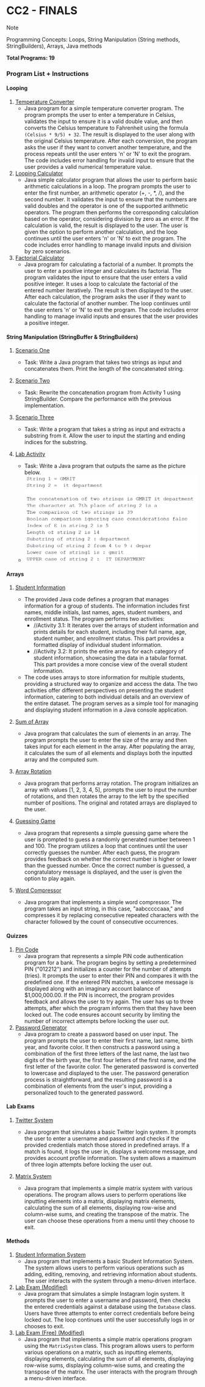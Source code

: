 # CC2 - FINALS

> [!NOTE]
> Programming Concepts: Loops, String Manipulation (String methods, StringBuilders), Arrays, Java methods
>
> **Total Programs: 19**

### Program List + Instructions

#### Looping

1. [Temperature Converter](https://github.com/sudo-paoo/mga-pakyu/blob/736389f8aa89b2706531ecec7cf55b527de9b8ba/CC2_ComProg1/CC2_Finals/Looping/TemperatureConverter.java)
   - Java program for a simple temperature converter program. The program prompts the user to enter a temperature in Celsius, validates the input to ensure it is a valid double value, and then converts the Celsius temperature to Fahrenheit using the formula `(Celsius * 9/5) + 32`. The result is displayed to the user along with the original Celsius temperature. After each conversion, the program asks the user if they want to convert another temperature, and the process repeats until the user enters 'n' or 'N' to exit the program. The code includes error handling for invalid input to ensure that the user provides a valid numerical temperature value.
2. [Looping Calculator](https://github.com/sudo-paoo/mga-pakyu/blob/736389f8aa89b2706531ecec7cf55b527de9b8ba/CC2_ComProg1/CC2_Finals/Looping/LoopCalculator.java)
   - Java simple calculator program that allows the user to perform basic arithmetic calculations in a loop. The program prompts the user to enter the first number, an arithmetic operator (+, -, \*, /), and the second number. It validates the input to ensure that the numbers are valid doubles and the operator is one of the supported arithmetic operators. The program then performs the corresponding calculation based on the operator, considering division by zero as an error. If the calculation is valid, the result is displayed to the user. The user is given the option to perform another calculation, and the loop continues until the user enters 'n' or 'N' to exit the program. The code includes error handling to manage invalid inputs and division by zero scenarios.
3. [Factorial Calculator](https://github.com/sudo-paoo/mga-pakyu/blob/736389f8aa89b2706531ecec7cf55b527de9b8ba/CC2_ComProg1/CC2_Finals/Looping/Factorial.java)
   - Java program for calculating a factorial of a number. It prompts the user to enter a positive integer and calculates its factorial. The program validates the input to ensure that the user enters a valid positive integer. It uses a loop to calculate the factorial of the entered number iteratively. The result is then displayed to the user. After each calculation, the program asks the user if they want to calculate the factorial of another number. The loop continues until the user enters 'n' or 'N' to exit the program. The code includes error handling to manage invalid inputs and ensures that the user provides a positive integer.

#### String Manipulation (StringBuffer & StringBuilders)

1. [Scenario One](https://github.com/sudo-paoo/mga-pakyu/blob/736389f8aa89b2706531ecec7cf55b527de9b8ba/CC2_ComProg1/CC2_Finals/StringBuilders%20%26%20StringBuffer/ScenarioOne.java)

   - Task: Write a Java program that takes two strings as input and concatenates them. Print the length of the concatenated string.

2. [Scenario Two](https://github.com/sudo-paoo/mga-pakyu/blob/736389f8aa89b2706531ecec7cf55b527de9b8ba/CC2_ComProg1/CC2_Finals/StringBuilders%20%26%20StringBuffer/ScenarioTwo.java)

   - Task: Rewrite the concatenation program from Activity 1 using StringBuilder. Compare the performance with the previous implementation.

3. [Scenario Three](https://github.com/sudo-paoo/mga-pakyu/blob/736389f8aa89b2706531ecec7cf55b527de9b8ba/CC2_ComProg1/CC2_Finals/StringBuilders%20%26%20StringBuffer/ScenarioThree.java)

   - Task: Write a program that takes a string as input and extracts a substring from it. Allow the user to input the starting and ending indices for the substring.

4. [Lab Activity](https://github.com/sudo-paoo/mga-pakyu/blob/736389f8aa89b2706531ecec7cf55b527de9b8ba/CC2_ComProg1/CC2_Finals/StringBuilders%20%26%20StringBuffer/LabActivty.java)
   - Task: Write a Java program that outputs the same as the picture below.
   - ![lab activity](https://github.com/sudo-paoo/mga-pakyu/blob/736389f8aa89b2706531ecec7cf55b527de9b8ba/CC2_ComProg1/CC2_Finals/StringBuilders%20%26%20StringBuffer/images/lab%20activity.png)

#### Arrays

1. [Student Information](https://github.com/sudo-paoo/mga-pakyu/blob/736389f8aa89b2706531ecec7cf55b527de9b8ba/CC2_ComProg1/CC2_Finals/Arrays/StudentInformation.java)

   - The provided Java code defines a program that manages information for a group of students. The information includes first names, middle initials, last names, ages, student numbers, and enrollment status. The program performs two activities:
     - //Activity 3.1: It iterates over the arrays of student information and prints details for each student, including their full name, age, student number, and enrollment status. This part provides a formatted display of individual student information.
     - //Activity 3.2: It prints the entire arrays for each category of student information, showcasing the data in a tabular format. This part provides a more concise view of the overall student information.
   - The code uses arrays to store information for multiple students, providing a structured way to organize and access the data. The two activities offer different perspectives on presenting the student information, catering to both individual details and an overview of the entire dataset. The program serves as a simple tool for managing and displaying student information in a Java console application.

2. [Sum of Array](https://github.com/sudo-paoo/mga-pakyu/blob/736389f8aa89b2706531ecec7cf55b527de9b8ba/CC2_ComProg1/CC2_Finals/Arrays/Problem%20Sets/SumOfArray.java)

   - Java program that calculates the sum of elements in an array. The program prompts the user to enter the size of the array and then takes input for each element in the array. After populating the array, it calculates the sum of all elements and displays both the inputted array and the computed sum.

3. [Array Rotation](https://github.com/sudo-paoo/mga-pakyu/blob/736389f8aa89b2706531ecec7cf55b527de9b8ba/CC2_ComProg1/CC2_Finals/Arrays/Problem%20Sets/ArrayRotation.java)

   - Java program that performs array rotation. The program initializes an array with values [1, 2, 3, 4, 5], prompts the user to input the number of rotations, and then rotates the array to the left by the specified number of positions. The original and rotated arrays are displayed to the user.

4. [Guessing Game](https://github.com/sudo-paoo/mga-pakyu/blob/736389f8aa89b2706531ecec7cf55b527de9b8ba/CC2_ComProg1/CC2_Finals/Arrays/Problem%20Sets/GuessingGame.java)

   - Java program that represents a simple guessing game where the user is prompted to guess a randomly generated number between 1 and 100. The program utilizes a loop that continues until the user correctly guesses the number. After each guess, the program provides feedback on whether the correct number is higher or lower than the guessed number. Once the correct number is guessed, a congratulatory message is displayed, and the user is given the option to play again.

5. [Word Compressor](https://github.com/sudo-paoo/mga-pakyu/blob/736389f8aa89b2706531ecec7cf55b527de9b8ba/CC2_ComProg1/CC2_Finals/Arrays/Problem%20Sets/WordCompressor.java)
   - Java program that implements a simple word compressor. The program takes an input string, in this case, "aabcccccaaa," and compresses it by replacing consecutive repeated characters with the character followed by the count of consecutive occurrences.

#### Quizzes

1. [Pin Code](https://github.com/sudo-paoo/mga-pakyu/blob/736389f8aa89b2706531ecec7cf55b527de9b8ba/CC2_ComProg1/CC2_Finals/Quizzes/PinCode.java)
   - Java program that represents a simple PIN code authentication program for a bank. The program begins by setting a predetermined PIN ("012212") and initializes a counter for the number of attempts (tries). It prompts the user to enter their PIN and compares it with the predefined one. If the entered PIN matches, a welcome message is displayed along with an imaginary account balance of $1,000,000.00. If the PIN is incorrect, the program provides feedback and allows the user to try again. The user has up to three attempts, after which the program informs them that they have been locked out. The code ensures account security by limiting the number of incorrect attempts before locking the user out.
2. [Password Generator](https://github.com/sudo-paoo/mga-pakyu/blob/736389f8aa89b2706531ecec7cf55b527de9b8ba/CC2_ComProg1/CC2_Finals/Quizzes/PasswordGenerator.java)
   - Java program to create a password based on user input. The program prompts the user to enter their first name, last name, birth year, and favorite color. It then constructs a password using a combination of the first three letters of the last name, the last two digits of the birth year, the first four letters of the first name, and the first letter of the favorite color. The generated password is converted to lowercase and displayed to the user. The password generation process is straightforward, and the resulting password is a combination of elements from the user's input, providing a personalized touch to the generated password.

#### Lab Exams

1. [Twitter System](https://github.com/sudo-paoo/mga-pakyu/blob/736389f8aa89b2706531ecec7cf55b527de9b8ba/CC2_ComProg1/CC2_Finals/Lab%20Exam/Twitter.java)

   - Java program that simulates a basic Twitter login system. It prompts the user to enter a username and password and checks if the provided credentials match those stored in predefined arrays. If a match is found, it logs the user in, displays a welcome message, and provides account profile information. The system allows a maximum of three login attempts before locking the user out.

2. [Matrix System](<https://github.com/sudo-paoo/mga-pakyu/blob/736389f8aa89b2706531ecec7cf55b527de9b8ba/CC2_ComProg1/CC2_Finals/Lab%20Exam%20(Free)/Matrix.java>)
   - Java program that implements a simple matrix system with various operations. The program allows users to perform operations like inputting elements into a matrix, displaying matrix elements, calculating the sum of all elements, displaying row-wise and column-wise sums, and creating the transpose of the matrix. The user can choose these operations from a menu until they choose to exit.

#### Methods

1. [Student Information System](https://github.com/sudo-paoo/mga-pakyu/tree/736389f8aa89b2706531ecec7cf55b527de9b8ba/CC2_ComProg1/CC2_Finals/Methods/Student%20Information%20System)
   - Java program that implements a basic Student Information System. The system allows users to perform various operations such as adding, editing, removing, and retrieving information about students. The user interacts with the system through a menu-driven interface.
2. [Lab Exam (Modified)](<https://github.com/sudo-paoo/mga-pakyu/tree/736389f8aa89b2706531ecec7cf55b527de9b8ba/CC2_ComProg1/CC2_Finals/Methods/Lab%20Exam%20(Modified)>)
   - Java program that simulates a simple Instagram login system. It prompts the user to enter a username and password, then checks the entered credentials against a database using the `Database` class. Users have three attempts to enter correct credentials before being locked out. The loop continues until the user successfully logs in or chooses to exit.
3. [Lab Exam (Free) (Modified)](<https://github.com/sudo-paoo/mga-pakyu/tree/736389f8aa89b2706531ecec7cf55b527de9b8ba/CC2_ComProg1/CC2_Finals/Methods/Lab%20Exam%20(Free)%20(Modified)>)
   - Java program that implements a simple matrix operations program using the `MatrixSystem` class. This program allows users to perform various operations on a matrix, such as inputting elements, displaying elements, calculating the sum of all elements, displaying row-wise sums, displaying column-wise sums, and creating the transpose of the matrix. The user interacts with the program through a menu-driven interface.
